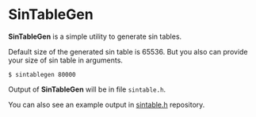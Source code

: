 # SinTableGen

__SinTableGen__ is a simple utility to generate sin tables.

Default size of the generated sin table is 65536.
But you also can provide your size of sin table in arguments.
```
$ sintablegen 80000
```

Output of __SinTableGen__ will be in file `sintable.h`.

You can also see an example output in [sintable.h](https://github.com/NoWare-Development/sintable.h) repository.
